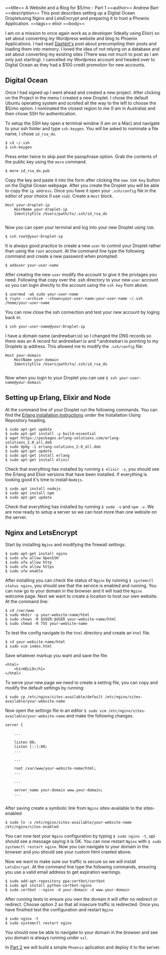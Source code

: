 ==title==
 A Website and a Blog for $5/mo - Part 1
==author==
 Andrew Barr
==description==
 This post describes setting up a Digital Ocean Dropletusing Nginx and LetsEncrypt and preparing it to host a Phoenix Application. 
==tags==
 elixir
==body==


I am on a mission to once again work as a developer (Ideally using Elixir) so set about converting my Wordpress website and blog to Phoenix Applications. I had read [Dashbit's](https://dashbit.co/blog/welcome-to-our-blog-how-it-was-made) post about precompiling their posts and loading them into memory. I loved the idea of not relying on a database and set about converting my existing sites (There was not much to post as I am only just starting). I cancelled my Wordpress account and headed over to Digital Ocean as they had a $100 credit promotion for new accounts.

## Digital Ocean

Once I had signed up I went ahead and created a new project. After clicking on the Project in the menu I created a new Droplet. I chose the default Ubuntu operating system and scrolled all the way to the left to choose the $5/mo option. I nominated the closest region to me (I am in Australia) and then chose SSH for authentication.

To setup the SSH key open a terminal window (I am on a Mac) and navigate to your ssh folder and type `ssh-keygen`. You will be asked to nominate a file name, I chose `id_rsa_do`.

```
$ cd ~/.ssh
$ ssh-keygen
```

Press enter twice to skip past the passphrase option. Grab the contents of the public key using the `more` command.

```
$ more id_rsa_do.pub
```

Copy the key and paste it into the form after clicking the `new SSH Key` button on the Digital Ocean webpage. After you create the Droplet you will be able to copy the `ip address`. Once you have it open your `.ssh/config` file in the editor of your choice (I use `vim`). Create a `Host` block.

```
Host your-droplet-ip
	HostName your-droplet-ip
	IdentityFile /Users/path/to/.ssh/id_rsa_do
	
```

Now you can open your terminal and log into your new Droplet using `SSH`.

```
$ ssh root@your-Droplet-ip
```

It is always good practice to create a new `user` to control your Droplet rather than using the `root` account. At the command line type the following command and create a new password when prompted:

```
$ adduser your-user-name
```

After creating the new `user` modify the account to give it the privlages you need. Following that copy over the .ssh directory to your new `user` account so you can login directly to the account using the `ssh key` from above.


```
$ usermod -aG sudo your-user-name
$ rsync --archive --chown=your-user-name:your-user-name ~/.ssh /home/your-user-name
```


 You can now close the ssh connection and test your new account by loging back in:

```
$ ssh your-user-name@your-Droplet-ip
```

I have a domain name (andrewbarr.io) so I changed the DNS records so there was an A record for andrewbarr.io and *.andrewbarr.io pointing to my Droplets ip address. This allowed me to modify the `.ssh/config` file:

```
Host your-domain
	HostName your-domain
	IdentityFile /Users/path/to/.ssh/id_rsa_do
	
```

Now when you login to your Droplet you can use `$ ssh your-user-name@your-domain`


## Setting up Erlang, Elixir and Node

At the command line of your Droplet run the following commands. You can find the [Erlang installation instructions](https://www.erlang-solutions.com/resources/download.html) under the Installation Using Repository
 heading.

```
$ sudo apt-get update
$ sudo apt-get install -y build-essential
$ wget https://packages.erlang-solutions.com/erlang-solutions_2.0_all.deb 
$ sudo dpkg -i erlang-solutions_2.0_all.deb
$ sudo apt-get update
$ sudo apt-get install erlang
$ sudo apt-get install elixir
```

Check that everything has installed by running `$ elixir -v`, you should see the Erlang and Elixir versions that have been installed. If everything is looking good it's time to install `Nodejs`.

```
$ sudo apt install nodejs
$ sudo apt install npm
$ sudo apt-get update
```

Check that everything has installed by running `$ node -v` and `npm -v`. We are now ready to setup a server so we can host more than one website on the server.


## Nginx and LetsEncrypt

Start by installing `Nginx` and modifying the firewall settings.

```
$ sudo apt-get install nginx
$ sudo ufw allow OpenSSH
$ sudo ufw allow http
$ sudo ufw allow https
$ sudo ufw enable
```

After installing you can check the status of `Nginx` by running `$ systemctl status nginx`, you should see that the service is enabled and running. You can now go to your domain in the browser and it will load the `Nginx` welcome page. Next we want to create a location to host our own website. At the command line:

```
$ cd /var/www
$ sudo mkdir -p your-website-name/html
$ sudo chown -R $USER:$USER your-website-name/html
$ sudo chmod -R 755 your-website-name
```

To test the config navigate to the `html` directory and create an `html` file.

```
$ cd your-website-name/html
$ sudo vim index.html
```

Save whatever markup you want and save the file.

```
<html>
	<h1>HELLO</h1>
</html>
```

To serve your new page we need to create a setting file, you can copy and modify the default settings by running:

```
$ sudo cp /etc/nginx/sites-available/default /etc/nginx/sites-available/your-website-name
```

Now open the settings file in an editor `$ sudo vim /etc/nginx/sites-available/your-website-name` and make the following changes.

```
server {

	...
        
	listen 80;
	listen [::]:80;
	...

	...
	
	root /var/www/your-website-name/html;
	...

	...
	
	server_name your-domain www.your-domain;
	...


```

After saving create a symbolic link from `Nginx` sites-available to the sites-enabled

```
$ sudo ln -s /etc/nginx/sites-available/your-website-name /etc/nginx/sites-enabled
```

You can now test your `Nginx` configuration by typing `$ sudo nginx -t`, upi should see a message saying it is OK. You can now restart `Nginx` with `$ sudo systemctl restart nginx`. Now you can navigate to your domain in the browser and you should see your custom html craeted above.


Now we want to make sure our traffic is secure so we will install `LetsEncrypt`. At the command line type the following commands, ensuring you use a valid email address to get expiration warnings.

```
$ sudo add-apt-repository ppa:certbot/certbot
$ sudo apt install python-certbot-nginx
$ sudo certbot --nginx -d your-domain -d www.your-domain
```

After running tests to ensure you own the domain it will offer no redirect or redirect. Choose option 2 so that all insecure traffic is redirected. Once you have finsihed test the configuration and restart `Nginx`

```
$ sudo nginx -t
$ sudo systemctl restart nginx
```

You should now be able to navigate to your domain in the browser and see you domain is always running under `ssl`.

In [Part 2](https://andrewbarr.io/posts/website-and-blog-5-dolllars-a-month-p2) we will build a simple `Phoenix` aplication and deploy it to the server. 

<p>&nbsp;</p>
<p>&nbsp;</p>
<p>&nbsp;</p>
<p>&nbsp;</p>